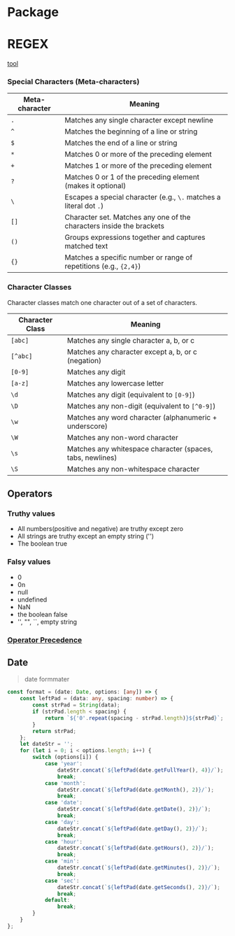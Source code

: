 # Package

[](https://nodejs.org/en/learn/getting-started/nodejs-with-typescript)

[](https://www.sohamkamani.com/nodejs/executing-shell-commands/)

[](https://nodejs.org/en/learn/command-line/run-nodejs-scripts-from-the-command-line#run-nodejs-scripts-from-the-command-line)

[](https://www.npmjs.com/package/prompts)

[](https://stackoverflow.com/questions/31596267/how-do-you-access-flags-passed-in-through-the-command-line-in-node)

[](https://nodejs.org/en/learn/getting-started/nodejs-with-typescript)

# REGEX

[tool](https://regex101.com/)

### Special Characters (Meta-characters)

| Meta-character | Meaning                                                              |
| -------------- | -------------------------------------------------------------------- |
| `.`            | Matches any single character except newline                          |
| `^`            | Matches the beginning of a line or string                            |
| `$`            | Matches the end of a line or string                                  |
| `*`            | Matches 0 or more of the preceding element                           |
| `+`            | Matches 1 or more of the preceding element                           |
| `?`            | Matches 0 or 1 of the preceding element (makes it optional)          |
| `\`            | Escapes a special character (e.g., `\.` matches a literal dot `.`)   |
| `[]`           | Character set. Matches any one of the characters inside the brackets |
| `()`           | Groups expressions together and captures matched text                |
| `{}`           | Matches a specific number or range of repetitions (e.g., `{2,4}`)    |

### Character Classes

Character classes match one character out of a set of characters.

| Character Class | Meaning                                                   |
| --------------- | --------------------------------------------------------- |
| `[abc]`         | Matches any single character a, b, or c                   |
| `[^abc]`        | Matches any character except a, b, or c (negation)        |
| `[0-9]`         | Matches any digit                                         |
| `[a-z]`         | Matches any lowercase letter                              |
| `\d`            | Matches any digit (equivalent to `[0-9]`)                 |
| `\D`            | Matches any non-digit (equivalent to `[^0-9]`)            |
| `\w`            | Matches any word character (alphanumeric + underscore)    |
| `\W`            | Matches any non-word character                            |
| `\s`            | Matches any whitespace character (spaces, tabs, newlines) |
| `\S`            | Matches any non-whitespace character                      |

## Operators

### Truthy values

-   All numbers(positive and negative) are truthy except zero
-   All strings are truthy except an empty string ('')
-   The boolean true

### Falsy values

-   0
-   0n
-   null
-   undefined
-   NaN
-   the boolean false
-   '', "", ``, empty string

### [Operator Precedence](https://developer.mozilla.org/en-US/docs/Web/JavaScript/Reference/Operators/Operator_Precedence)

## Date

> date formmater

```ts
const format = (date: Date, options: [any]) => {
    const leftPad = (data: any, spacing: number) => {
        const strPad = String(data);
        if (strPad.length < spacing) {
            return `${'0'.repeat(spacing - strPad.length)}${strPad}`;
        }
        return strPad;
    };
    let dateStr = '';
    for (let i = 0; i < options.length; i++) {
        switch (options[i]) {
            case 'year':
                dateStr.concat(`${leftPad(date.getFullYear(), 4)}/`);
                break;
            case 'month':
                dateStr.concat(`${leftPad(date.getMonth(), 2)}/`);
                break;
            case 'date':
                dateStr.concat(`${leftPad(date.getDate(), 2)}/`);
                break;
            case 'day':
                dateStr.concat(`${leftPad(date.getDay(), 2)}/`);
                break;
            case 'hour':
                dateStr.concat(`${leftPad(date.getHours(), 2)}/`);
                break;
            case 'min':
                dateStr.concat(`${leftPad(date.getMinutes(), 2)}/`);
                break;
            case 'sec':
                dateStr.concat(`${leftPad(date.getSeconds(), 2)}/`);
                break;
            default:
                break;
        }
    }
};
```
